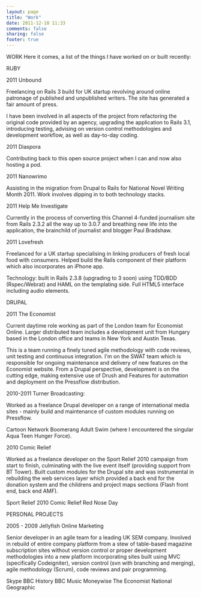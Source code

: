 ```yaml
---
layout: page
title: "Work"
date: 2011-12-10 11:33
comments: false
sharing: false
footer: true
---
```


WORK
Here it comes, a list of the things I have worked on or built recently:

RUBY

2011 Unbound

Freelancing on Rails 3 build for UK startup revolving around online patronage of published and unpublished writers. The site has generated a fair amount of press.

I have been involved in all aspects of the project from refactoring the original code provided by an agency, upgrading the application to Rails 3.1, introducing testing, advising on version control methodologies and development workflow, as well as day-to-day coding.

2011 Diaspora

Contributing back to this open source project when I can and now also hosting a pod.

2011 Nanowrimo

Assisting in the migration from Drupal to Rails for National Novel Writing Month 2011. Work involves dipping in to both technology stacks. 

2011 Help Me Investigate

Currently in the process of converting this Channel 4-funded journalism site from Rails 2.3.2 all the way up to 3.0.7 and breathing new life into the application, the brainchild of journalist and blogger Paul Bradshaw.

2011 Lovefresh 

Freelanced for a UK startup specialising in linking producers of fresh local food with consumers. Helped build the Rails component of their platform which also incorporates an iPhone app.

Technology: built in Rails 2.3.8 (upgrading to 3 soon) using TDD/BDD (Rspec/Webrat) and HAML on the templating side. Full HTML5 interface including audio elements.

DRUPAL

2011 The Economist

Current daytime role working as part of the London team for Economist Online. Larger distributed team includes a development unit from Hungary based in the London office and teams in New York and Austin Texas.

This is a team running a finely tuned agile methodology with code reviews, unit testing and continuous integration. I'm on the SWAT team which is responsible for ongoing maintenance and delivery of new features on the Economist website. From a Drupal perspective, development is on the cutting edge, making extensive use of Drush and Features for automation and deployment on the Pressflow distribution.

2010-2011 Turner Broadcasting:

Worked as a freelance Drupal developer on a range of international media sites - mainly build and maintenance of custom modules running on Pressflow.

Cartoon Network
Boomerang
Adult Swim (where I encountered the singular Aqua Teen Hunger Force).

2010 Comic Relief

Worked as a freelance developer on the Sport Relief 2010 campaign from start to finish, culminating with the live event itself (providing support from BT Tower). Built custom modules for the Drupal site and was instrumental in rebuilding the web services layer which provided a back end for the donation system and the childrens and project maps sections (Flash front end, back end AMF).

Sport Relief 2010
Comic Relief
Red Nose Day

PERSONAL PROJECTS

2005 - 2009 Jellyfish Online Marketing

Senior developer in an agile team for a leading UK SEM company. Involved in rebuild of entire company platform from a stew of table-based magazine subscription sites without version control or proper development methodologies into a new platform incorporating sites built using MVC (specifically Codeigniter), version control (svn with branching and merging), agile methodology (Scrum), code reviews and pair programming.

Skype
BBC History
BBC Music
Moneywise
The Economist
National Geographic

